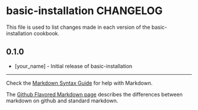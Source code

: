 basic-installation CHANGELOG
============================

This file is used to list changes made in each version of the basic-installation cookbook.

0.1.0
-----
- [your_name] - Initial release of basic-installation

- - -
Check the [Markdown Syntax Guide](http://daringfireball.net/projects/markdown/syntax) for help with Markdown.

The [Github Flavored Markdown page](http://github.github.com/github-flavored-markdown/) describes the differences between markdown on github and standard markdown.
